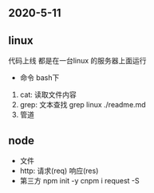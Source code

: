 ## 2020-5-11
## linux
  代码上线 都是在一台linux 的服务器上面运行
  - 命令 bash下
  1. cat: 读取文件内容
  2. grep: 文本查找  grep linux ./readme.md
  3. 管道

## node
- 文件
- http:
  请求(req)
  响应(res)
- 第三方
  npm init -y
  cnpm i request -S

